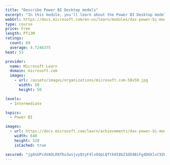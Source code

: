 ```yaml
---
title: "Describe Power BI Desktop models"
excerpt: "In this module, you'll learn about the Power BI Desktop model structure, star schema design basics, analytics queries, and report visual configuration. This module provides a strong foundation on which you can learn to optimize model designs and add model calculations."
webUrl: https://docs.microsoft.com/en-us/learn/modules/dax-power-bi-models/
type: course
price: Free
length: PT13M
ratings:
  count: 69
  average: 4.7246375
heat: 53

provider:
  name: Microsoft Learn
  domain: microsoft.com
  images:
    - url: /assets/images/organizations/microsoft.com-50x50.jpg
      width: 50
      height: 50

levels:
  - Intermediate

topics:
  - Power BI

images:
  - url: https://docs.microsoft.com/learn/achievements/dax-power-bi-models-social.png
    width: 640
    height: 320
    isCached: true

secured: "jgXnUPcdVAOLR8fKo3wsjvyQtyF4lvOdpLQftk0I8bZ1OD4BiFg4DUklvC9ZGwGrG05Bz/Dc0himx/dLDyuouGFxgly2XtAWeMTmwwqRXFRwjeN3plcDOMze3s2waAtPn9yvyhKkEx4F+tHLrH5uP6kLXWpIEh5kvbg5187I4N51Z6b6Yl4Fz4qS3z4WhL1246f6US4Q4npBsbLmvJzOn6aSg3FH6b+4u6ras1t8kWcAsYm2w4cfdfzK+Fl3oqxH/hwuwxUPcOppnx6b0LKi8bm/IrgrvYsfnpxySRQEd7SJFHZm4REoBtYIl7l3DG4Y9M5DaidTHa2bpgv3XQYwdnk7rijPjphW8eioU2d5IymdakUBxiG4LqqOmZS5yjiNw1yAKt+xzR5hxeV+xuTVdA==;UcLMEPZF2JadWb7zHu6OeQ=="
---
```


